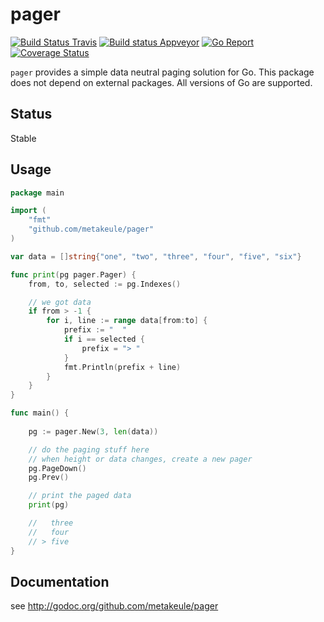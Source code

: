
pager
=====

[![Build Status Travis](https://secure.travis-ci.org/metakeule/pager.png)](http://travis-ci.org/metakeule/pager) [![Build status Appveyor](https://ci.appveyor.com/api/projects/status/82i4pu5giscl7b13?svg=true)](https://ci.appveyor.com/project/metakeule/pager) [![Go Report](https://goreportcard.com/badge/github.com/metakeule/pager)](https://goreportcard.com/report/github.com/metakeule/pager) [![Coverage Status](https://coveralls.io/repos/github/metakeule/pager/badge.svg?branch=master)](https://coveralls.io/github/metakeule/pager?branch=master)

`pager` provides a simple data neutral paging solution for Go.
This package does not depend on external packages.
All versions of Go are supported.

Status
------

Stable

Usage
-----

```go
package main

import (
	"fmt"
	"github.com/metakeule/pager"
)

var data = []string{"one", "two", "three", "four", "five", "six"}

func print(pg pager.Pager) {
	from, to, selected := pg.Indexes()

    // we got data
	if from > -1 {  
		for i, line := range data[from:to] {
			prefix := "  "
			if i == selected {
				prefix = "> "
			}
			fmt.Println(prefix + line)
		}
	}
}

func main() {
	
	pg := pager.New(3, len(data))

    // do the paging stuff here
    // when height or data changes, create a new pager
	pg.PageDown()
	pg.Prev()

    // print the paged data
	print(pg)

	//   three
	//   four
	// > five
}
```

Documentation
-------------

see http://godoc.org/github.com/metakeule/pager